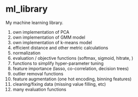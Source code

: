 # ml_library
My machine learning library.

1. own implementation of PCA
2. own implementation of GMM model
3. own implementation of k-means model
4. efficient distance and other metric calculations
5. normalization 
6. evaluation / objective functions (softmax, sigmoid, hitrate, )
7. functions to simplify hyper-parameter tuning
8. feature importance (lasso, co-correlation, decision trees)
9. outlier removal functions
10. feature augmentation (one hot encoding, binning features)
11. cleaning/fixing data (missing value filling, etc)
12. many evaluation functions 

